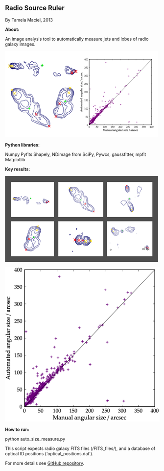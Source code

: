 ## Radio Source Ruler

By Tamela Maciel, 2013

**About:**

An image analysis tool to automatically measure jets and lobes of radio galaxy images.

![alt text](https://raw.githubusercontent.com/tamelamaciel/radio_source_ruler/master/thumbnail.png "radio source ruler thumbnail")


**Python libraries:**

Numpy
Pyfits 
Shapely, 
NDimage from SciPy,
Pywcs, gaussfitter, mpfit
Matplotlib


**Key results:**

![alt text](https://raw.githubusercontent.com/tamelamaciel/radio_source_ruler/master/gallery.png "radio source gallery")

![alt text](https://raw.githubusercontent.com/tamelamaciel/radio_source_ruler/master/automated_vs_manual_size_comparison.png "accuracy of radio source ruler")

**How to run:**

python auto_size_measure.py

This script expects radio galaxy FITS files (/FITS_files/), and a database of optical ID positions ('optical_positions.dat').  

For more details see [GitHub repository](https://github.com/tamelamaciel/radio_source_ruler).